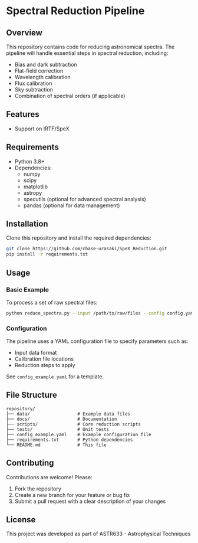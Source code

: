 # Spectral Reduction Pipeline

## Overview
This repository contains code for reducing astronomical spectra. The pipeline will handle essential steps in spectral reduction, including:

- Bias and dark subtraction
- Flat-field correction
- Wavelength calibration
- Flux calibration
- Sky subtraction
- Combination of spectral orders (if applicable)

## Features
- Support on IRTF/SpeX

## Requirements
- Python 3.8+
- Dependencies:
  - numpy
  - scipy
  - matplotlib
  - astropy
  - specutils (optional for advanced spectral analysis)
  - pandas (optional for data management)

## Installation
Clone this repository and install the required dependencies:

```bash
git clone https://github.com/chase-urasaki/SpeX_Reduction.git
pip install -r requirements.txt
```

## Usage

### Basic Example
To process a set of raw spectral files:

```bash
python reduce_spectra.py --input /path/to/raw/files --config config.yaml --output /path/to/output
```

### Configuration
The pipeline uses a YAML configuration file to specify parameters such as:
- Input data format
- Calibration file locations
- Reduction steps to apply

See `config_example.yaml` for a template.

## File Structure
```
repository/
├── data/                  # Example data files
├── docs/                  # Documentation
├── scripts/               # Core reduction scripts
├── tests/                 # Unit tests
├── config_example.yaml    # Example configuration file
├── requirements.txt       # Python dependencies
└── README.md              # This file
```

## Contributing
Contributions are welcome! Please:
1. Fork the repository
2. Create a new branch for your feature or bug fix
3. Submit a pull request with a clear description of your changes

## License

This project was developed as part of ASTR633 - Astrophysical Techniques
